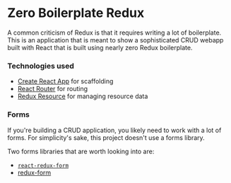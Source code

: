 # Zero Boilerplate Redux

A common criticism of Redux is that it requires writing a lot of boilerplate.
This is an application that is meant to show a sophisticated CRUD webapp built
with React that is built using nearly zero Redux boilerplate.

### Technologies used

- [Create React App](https://github.com/facebookincubator/create-react-app) for
  scaffolding
- [React Router](https://github.com/ReactTraining/react-router) for routing
- [Redux Resource](https://github.com/jmeas/redux-resource/) for managing
  resource data

### Forms

If you're building a CRUD application, you likely need to work with a lot of
forms. For simplicity's sake, this project doesn't use a forms library.

Two forms libraries that are worth looking into are:

- [`react-redux-form`](https://davidkpiano.github.io/react-redux-form/docs.html)
- [redux-form](https://github.com/erikras/redux-form)
